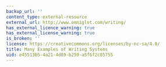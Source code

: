 ```yaml
---
backup_url: ''
content_type: external-resource
external_url: http://www.omniglot.com/writing/
has_external_licence_warning: true
has_external_license_warning: true
is_broken: ''
license: https://creativecommons.org/licenses/by-nc-sa/4.0/
title: Many Examples of Writing Systems
uid: e45513b5-4a21-4d89-b259-a5f6f2c85755
---
```

